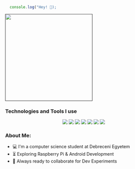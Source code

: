 ```js
  console.log("Hey! 👋);
```

<a href="" target="_blank"><img src="https://media.giphy.com/media/Vuw9m5wXviFIQ/source.gif" width="280" height="auto" /></a>

### Technologies and Tools I use

<p align="center">
<img src="https://www.vectorlogo.zone/logos/python/python-icon.svg" />
<img src="https://www.vectorlogo.zone/logos/java/java-icon.svg" />
<img src="https://www.vectorlogo.zone/logos/javascript/javascript-icon.svg" />
<img src="https://www.vectorlogo.zone/logos/typescriptlang/typescriptlang-icon.svg" />
<img src="https://www.vectorlogo.zone/logos/kotlinlang/kotlinlang-icon.svg" />
<img src="https://www.vectorlogo.zone/logos/linux/linux-icon.svg" />
<img src="https://www.vectorlogo.zone/logos/docker/docker-icon.svg" />
</p>

### About Me:
- 💻 I'm a computer science student at Debreceni Egyetem
- ⏳ Exploring Raspberry Pi & Android Development
- 🚀 Always ready to collaborate for Dev Experiments

[//]: # (<p>)

[//]: # (  <img src="https://komarev.com/ghpvc/?username=sciencewolf&color=grey" alt="profile">)

[//]: # (</p>)
